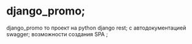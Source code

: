 # django_promo;
django_promo то проект на python django rest;
с автодокументацией swagger;
возможности создания SPA ;
